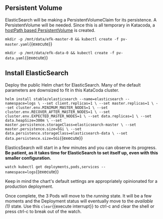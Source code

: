 ## Persistent Volume ##

ElasticSearch will be making a PersistentVolumeClaim for its persistence. A PersistentVolume will be needed. Since this is all temporary in Katacoda, a [hostPath based PersistentVolume](https://kubernetes.io/docs/tasks/configure-pod-container/configure-persistent-volume-storage/#create-a-persistentvolume) is created.

`mkdir -p /mnt/data/efk-master-0 && kubectl create -f pv-master.yaml`{{execute}}

`mkdir -p /mnt/data/efk-data-0 && kubectl create -f pv-data.yaml`{{execute}}

## Install ElasticSearch ##

Deploy the public Helm chart for ElasticSearch. Many of the default parameters are downsized to fit in this KataCoda cluster.

`helm install stable/elasticsearch --name=elasticsearch --namespace=logs \
--set client.replicas=1 \
--set master.replicas=1 \
--set cluster.env.MINIMUM_MASTER_NODES=1 \
--set cluster.env.RECOVER_AFTER_MASTER_NODES=1 \
--set cluster.env.EXPECTED_MASTER_NODES=1 \
--set data.replicas=1 \
--set data.heapSize=300m \
--set master.persistence.storageClass=elasticsearch-master \
--set master.persistence.size=5Gi \
--set data.persistence.storageClass=elasticsearch-data \
--set data.persistence.size=5Gi`{{execute}}

ElasticsSearch will start in a few minutes and you can observe its progress. **Be patient, as it takes time for ElasticSearch to set itself up, even with this smaller configuration.**

`watch kubectl get deployments,pods,services --namespace=logs`{{execute}}

Keep in mind the chart's default settings are appropriately opinionated for a production deployment.

Once complete, the 3 Pods will move to the _running_ state. It will be a few moments and the Deployment status will eventually move to the _available (1)_ state. Use this ```clear```{{execute interrupt}} to ctrl-c and clear the shell or press ctrl-c to break out of the watch.
